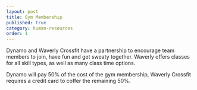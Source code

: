 ```yaml
---
layout: post
title: Gym Membership
published: true
category: human-resources
order: 1
---
```

Dynamo and Waverly Crossfit have a partnership to encourage team members to join, have fun and get sweaty together. Waverly offers classes for all skill types, as well as many class time options. 

<!-- more -->

Dynamo will pay 50% of the cost of the gym membership, Waverly Crossfit requires a credit card to coffer the remaining 50%.